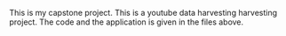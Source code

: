 This is my capstone project. This is a youtube data harvesting harvesting project. The code and the application is given in the files above.
